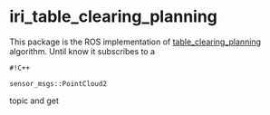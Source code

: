 # iri_table_clearing_planning #

This package is the ROS implementation of [table_clearing_planning](https://bitbucket.org/NicolaCov/table_clearing_planning) algorithm. 
Until know it subscribes to a 
```
#!C++

sensor_msgs::PointCloud2
```
 topic and get 